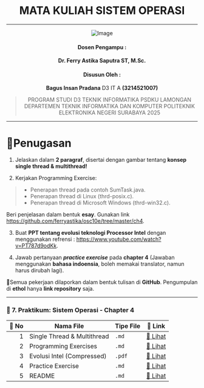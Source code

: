 <div align="center">

# MATA KULIAH SISTEM OPERASI

---

![Image](https://github.com/user-attachments/assets/3ad88b6e-7159-44a2-a004-c909b974a88c)

#### Dosen Pengampu :
**Dr. Ferry Astika Saputra ST, M.Sc.**

#### Disusun Oleh : 
**Bagus Insan Pradana** D3 IT A **(3214521007)**

> PROGRAM STUDI D3 TEKNIK INFORMATIKA PSDKU LAMONGAN
> DEPARTEMEN TEKNIK INFORMATIKA DAN KOMPUTER 
> POLITEKNIK ELEKTRONIKA NEGERI SURABAYA 
> 2025

---

</div>

# 📖Penugasan
1. Jelaskan dalam **2 paragraf**, disertai dengan gambar tentang **konsep single thread & multithread!**

2. Kerjakan Programming Exercise:
>    -	Penerapan thread pada contoh SumTask.java.
>    -	Penerapan thread di Linux (thrd-posix.c).
>    -	Penerapan thread di Microsoft Windows (thrd-win32.c).

Beri penjelasan dalam bentuk **esay**. Gunakan link https://github.com/ferryastika/osc10e/tree/master/ch4.

3. Buat **PPT tentang evolusi teknologi Processor Intel** dengan menggunakan refrensi : https://www.youtube.com/watch?v=PT787d9odKk.

4. Jawab pertanyaan ***practice exercise*** pada **chapter 4** (Jawaban menggunakan **bahasa indoensia**, boleh memakai translator, namun harus dirubah lagi).

📍Semua pekerjaan dilaporkan dalam bentuk tulisan di **GitHub**. Pengumpulan di **ethol** hanya **link repository** saja.

---

### 📁 7. Praktikum: Sistem Operasi - Chapter 4

| 📄 No | Nama File                                  | Tipe File | 🔗 Link                                                                 |
|------:|--------------------------------------------|-----------|------------------------------------------------------------------------|
| 1     | Single Thread & Multithread                | `.md`     | [📄 Lihat](https://github.com/RockHead07/SisOp-2025/blob/main/7.%20Tugas-Sistem-Operasi-Ch4/1.%20Single%20Thread%20&%20Multithread.md) |
| 2     | Programming Exercises                      | `.md`     | [📄 Lihat](https://github.com/RockHead07/SisOp-2025/blob/main/7.%20Tugas-Sistem-Operasi-Ch4/2.%20Programming-Exercises.md) |
| 3     | Evolusi Intel (Compressed)                 | `.pdf`    | [📎 Lihat](https://github.com/RockHead07/SisOp-2025/blob/main/7.%20Tugas-Sistem-Operasi-Ch4/3.%20Evolusi-Intel_compressed.pdf) |
| 4     | Practice Exercise                          | `.md`     | [📄 Lihat](https://github.com/RockHead07/SisOp-2025/blob/main/7.%20Tugas-Sistem-Operasi-Ch4/4.%20Pratice-Exercise.md) |
| 5     | README                                      | `.md`     | [📘 Lihat](https://github.com/RockHead07/SisOp-2025/blob/main/7.%20Tugas-Si)
